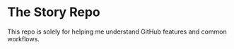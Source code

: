 # The Story Repo    
This repo is solely for helping me understand GitHub features and common workflows.
